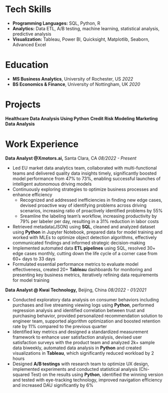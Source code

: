 # Tech Skills
- **Programming Languages:** SQL, Python, R
- **Analytics:** Data ETL, A/B testing, machine learning, statistical analysis, predictive analysis
- **Visualization:** Tableau, Power BI, Quicksight, Matplotlib, Seaborn, Advanced Excel


# Education
- **MS Business Analytics**, University of Rochester, US _2022_
- **BS Economics & Finance**, University of Nottingham, UK _2020_

# Projects
**Healthcare Data Analysis Using Python**
**Credit Risk Modeling**
**Marketing Data Analysis**

# Work Experience
**Data Analyst @Xmotors.ai,**   Santa Clara, CA   _08/2022 - Present_
- Led EU market data analytics team, collaborated with multi-functional teams and delivered quality data insights timely, significantly boosted model performance from 47% to 73%, enabling successful launches of intelligent autonomous driving models
- Continuously exploring strategies to optimize business processes and enhance efficiency
  - Recognized and addressed inefficiencies in finding new edge cases, devised proactive way of identifying problems across driving scenarios, increasing ratio of proactively identified problems by 55%
  - Sreamline the labeling team’s workflow, increasing productivity by 79% per labeler per day, resulting in a 31% reduction in labor costs
- Retrieved metadata(JSON) using **SQL**, cleaned and analyzed dataset using **Python** in Jupyter Notebook, prepared data for model training and worked with MLEs to optimize object detection algorithms, effectively communicated findings and informed strategic decision-making
- Implemented automated data **ETL pipelines** using SQL, resolved 30+ edge cases monthly, cutting down the life cycle of a corner case from 60+ days to 33 days
- Formulated essential performance metrics to evaluate model effectiveness, created 20+ **Tableau** dashboards for monitoring and presenting key business metrics, iteratively refining data requirements for model training

**Data Analyst @ Kwai Technology,**   Beijing, China   _08/2022 - 01/2021_
- Conducted exploratory data analysis on consumer behaviors including purchases and live streaming viewing logs using **Python**, performed regression analysis and identified correlation between trust and purchasing behavior, provided personalized recommendation solution to engineer team, supported algorithm optimization and boosted retention rate by 11% compared to the previous quarter
- Identified key metrics and designed a standardized measurement framework to enhance user satisfaction analysis, devised user satisfaction surveys with the product team and analyzed 2k+ sample data biweekly, automated data analysis in **Python** and created visualizations in **Tableau**, which significantly reduced workload by 2 hours
- Designed **A/B testings** with research team to optimize UX design, implemented experiments and conducted statistical analysis (Chi-squared Test) on the results using **Python**, identified the winning version and tested with eye-tracking technology, improved navigation efficiency and increased DAU significantly by 6%

